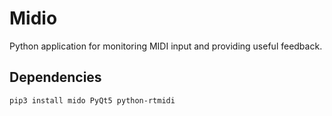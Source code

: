 # Midio
Python application for monitoring MIDI input and providing useful feedback.

## Dependencies
`pip3 install mido PyQt5 python-rtmidi`
